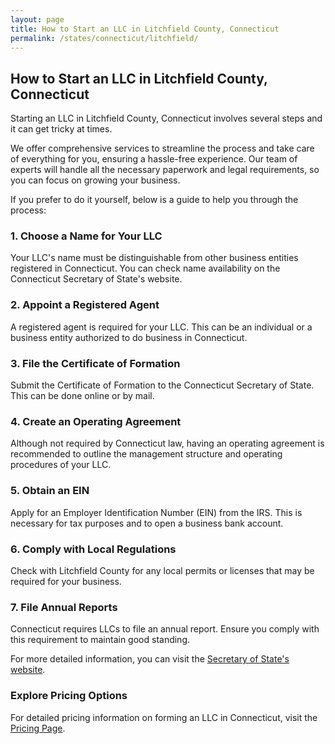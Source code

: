 ```yaml
---
layout: page
title: How to Start an LLC in Litchfield County, Connecticut
permalink: /states/connecticut/litchfield/
---
```


<h2>How to Start an LLC in Litchfield County, Connecticut</h2>

<p>Starting an LLC in Litchfield County, Connecticut involves several steps and it can get tricky at times.</p>

<p>We offer comprehensive services to streamline the process and take care of everything for you, ensuring a hassle-free experience. Our team of experts will handle all the necessary paperwork and legal requirements, so you can focus on growing your business.</p>

<p>If you prefer to do it yourself, below is a guide to help you through the process:</p>

<h3>1. Choose a Name for Your LLC</h3>
<p>Your LLC's name must be distinguishable from other business entities registered in Connecticut. You can check name availability on the Connecticut Secretary of State's website.</p>

<h3>2. Appoint a Registered Agent</h3>
<p>A registered agent is required for your LLC. This can be an individual or a business entity authorized to do business in Connecticut.</p>

<h3>3. File the Certificate of Formation</h3>
<p>Submit the Certificate of Formation to the Connecticut Secretary of State. This can be done online or by mail.</p>

<h3>4. Create an Operating Agreement</h3>
<p>Although not required by Connecticut law, having an operating agreement is recommended to outline the management structure and operating procedures of your LLC.</p>

<h3>5. Obtain an EIN</h3>
<p>Apply for an Employer Identification Number (EIN) from the IRS. This is necessary for tax purposes and to open a business bank account.</p>

<h3>6. Comply with Local Regulations</h3>
<p>Check with Litchfield County for any local permits or licenses that may be required for your business.</p>

<h3>7. File Annual Reports</h3>
<p>Connecticut requires LLCs to file an annual report. Ensure you comply with this requirement to maintain good standing.</p>

<p>For more detailed information, you can visit the <a href="https://www.sos.connecticut.gov/">Secretary of State's website</a>.</p>

<h3>Explore Pricing Options</h3>
<p>For detailed pricing information on forming an LLC in Connecticut, visit the <a href="{ '/new-pricing/' | relative_url }">Pricing Page</a>.</p>
